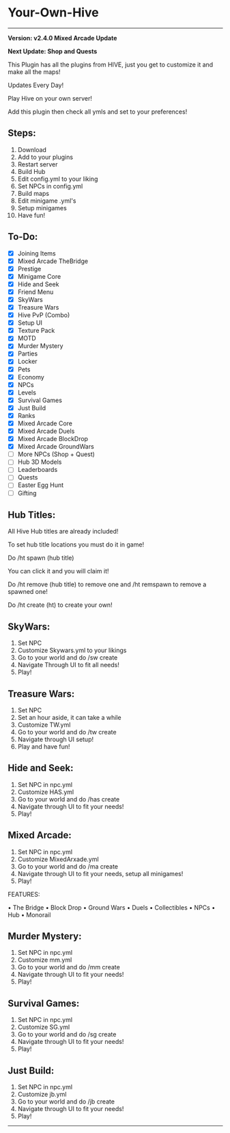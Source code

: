 # Your-Own-Hive
 
-----------------------------

**Version: v2.4.0 Mixed Arcade Update**

**Next Update: Shop and Quests** 
   
This Plugin has all the plugins from HIVE, just you get to customize it and make all the maps!

Updates Every Day!

Play Hive on your own server!

Add this plugin then check all ymls and set to your preferences!

## **Steps:**

1. Download
2. Add to your plugins
3. Restart server
4. Build Hub
5. Edit config.yml to your liking
6. Set NPCs in config.yml
7. Build maps
8. Edit minigame .yml's
9. Setup minigames 
10. Have fun!

## **To-Do:**

- [X] Joining Items
- [X] Mixed Arcade TheBridge
- [X] Prestige
- [X] Minigame Core
- [X] Hide and Seek
- [X] Friend Menu
- [X] SkyWars
- [X] Treasure Wars
- [X] Hive PvP (Combo)
- [X] Setup UI
- [X] Texture Pack
- [X] MOTD
- [X] Murder Mystery
- [X] Parties
- [X] Locker
- [X] Pets
- [X] Economy
- [X] NPCs
- [X] Levels
- [X] Survival Games
- [X] Just Build
- [X] Ranks
- [X] Mixed Arcade Core
- [X] Mixed Arcade Duels
- [X] Mixed Arcade BlockDrop
- [X] Mixed Arcade GroundWars
- [ ] More NPCs (Shop + Quest)
- [ ] Hub 3D Models
- [ ] Leaderboards
- [ ] Quests
- [ ] Easter Egg Hunt
- [ ] Gifting

## **Hub Titles:**

All Hive Hub titles are already included!

To set hub title locations you must do it in game!

Do /ht spawn (hub title)

You can click it and you will claim it!

Do /ht remove (hub title) to remove one and /ht remspawn to remove a spawned one!

Do /ht create (ht) to create your own!

## **SkyWars:**

1. Set NPC
2. Customize Skywars.yml to your likings
3. Go to your world and do /sw create
4. Navigate Through UI to fit all needs!
5. Play!

## **Treasure Wars:**

1. Set NPC
2. Set an hour aside, it can take a while
3. Customize TW.yml
4. Go to your world and do /tw create
5. Navigate through UI setup!
6. Play and have fun!

## **Hide and Seek:**

1. Set NPC in npc.yml
2. Customize HAS.yml
3. Go to your world and do /has create
4. Navigate through UI to fit your needs!
5. Play!


## **Mixed Arcade:**

1. Set NPC in npc.yml
2. Customize MixedArxade.yml
3. Go to your world and do /ma create
4. Navigate through UI to fit your needs, setup all minigames!
5. Play!

FEATURES:

• The Bridge
• Block Drop
• Ground Wars
• Duels
• Collectibles
• NPCs
• Hub
• Monorail

## **Murder Mystery:**
 
1. Set NPC in npc.yml 
2. Customize mm.yml
3. Go to your world and do /mm create
4. Navigate through UI to fit your needs!
5. Play!

## **Survival Games:**
 
1. Set NPC in npc.yml 
2. Customize SG.yml
3. Go to your world and do /sg create
4. Navigate through UI to fit your needs!
5. Play!

## **Just Build:**
 
1. Set NPC in npc.yml 
2. Customize jb.yml
3. Go to your world and do /jb create
4. Navigate through UI to fit your needs!
5. Play!

------------------------
